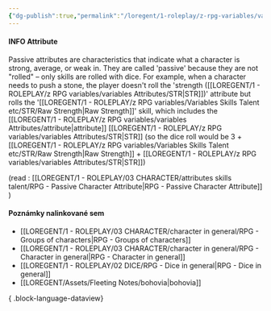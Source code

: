 ```yaml
---
{"dg-publish":true,"permalink":"/loregent/1-roleplay/z-rpg-variables/variables-attributes/attribute/"}
---
```



#### INFO Attribute

Passive attributes are characteristics that indicate what a character is strong, average, or weak in. They are called 'passive' because they are not "rolled" – only skills are rolled with dice. For example, when a character needs to push a stone, the player doesn't roll the 'strength ([[LOREGENT/1 - ROLEPLAY/z RPG variables/variables Attributes/STR\|STR]])' attribute but rolls the '[[LOREGENT/1 - ROLEPLAY/z RPG variables/Variables Skills Talent etc/STR/Raw Strength\|Raw Strength]]' skill, which includes the [[LOREGENT/1 - ROLEPLAY/z RPG variables/variables Attributes/attribute\|attribute]] [[LOREGENT/1 - ROLEPLAY/z RPG variables/variables Attributes/STR\|STR]] (so the dice roll would be 3 + [[LOREGENT/1 - ROLEPLAY/z RPG variables/Variables Skills Talent etc/STR/Raw Strength\|Raw Strength]] + [[LOREGENT/1 - ROLEPLAY/z RPG variables/variables Attributes/STR\|STR]])

(read : [[LOREGENT/1 - ROLEPLAY/03 CHARACTER/attributes skills talent/RPG - Passive Character Attribute\|RPG - Passive Character Attribute]] )

#### Poznámky nalinkované sem
- [[LOREGENT/1 - ROLEPLAY/03 CHARACTER/character in general/RPG - Groups of characters\|RPG - Groups of characters]]
- [[LOREGENT/1 - ROLEPLAY/03 CHARACTER/character in general/RPG - Character in general\|RPG - Character in general]]
- [[LOREGENT/1 - ROLEPLAY/02 DICE/RPG - Dice in general\|RPG - Dice in general]]
- [[LOREGENT/Assets/Fleeting Notes/bohovia\|bohovia]]

{ .block-language-dataview}

